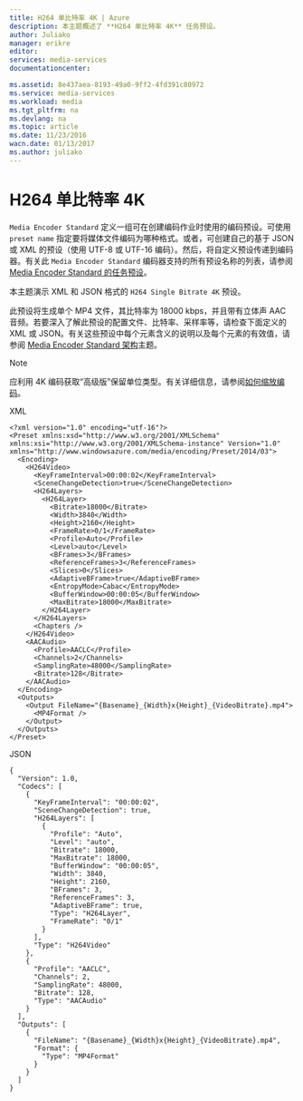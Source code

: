 ```yaml
---
title: H264 单比特率 4K | Azure
description: 本主题概述了 **H264 单比特率 4K** 任务预设。
author: Juliako
manager: erikre
editor: 
services: media-services
documentationcenter: 

ms.assetid: 8e437aea-8193-49a0-9ff2-4fd391c80972
ms.service: media-services
ms.workload: media
ms.tgt_pltfrm: na
ms.devlang: na
ms.topic: article
ms.date: 11/23/2016
wacn.date: 01/13/2017
ms.author: juliako
---
```


# H264 单比特率 4K
`Media Encoder Standard` 定义一组可在创建编码作业时使用的编码预设。可使用 `preset name` 指定要将媒体文件编码为哪种格式。或者，可创建自己的基于 JSON 或 XML 的预设（使用 UTF-8 或 UTF-16 编码）。然后，将自定义预设传递到编码器。有关此 `Media Encoder Standard` 编码器支持的所有预设名称的列表，请参阅 [Media Encoder Standard 的任务预设](./media-services-mes-presets-overview.md)。
  
 本主题演示 XML 和 JSON 格式的 `H264 Single Bitrate 4K` 预设。
  
 此预设将生成单个 MP4 文件，其比特率为 18000 kbps，并且带有立体声 AAC 音频。若要深入了解此预设的配置文件、比特率、采样率等，请检查下面定义的 XML 或 JSON。有关这些预设中每个元素含义的说明以及每个元素的有效值，请参阅 [Media Encoder Standard 架构](./media-services-mes-schema.md)主题。
  
> [!NOTE]
应利用 4K 编码获取“高级版”保留单位类型。有关详细信息，请参阅[如何缩放编码](./media-services-portal-encoding-units.md)。
  
 XML
  
    <?xml version="1.0" encoding="utf-16"?>  
    <Preset xmlns:xsd="http://www.w3.org/2001/XMLSchema" xmlns:xsi="http://www.w3.org/2001/XMLSchema-instance" Version="1.0" xmlns="http://www.windowsazure.com/media/encoding/Preset/2014/03">  
      <Encoding>  
        <H264Video>  
          <KeyFrameInterval>00:00:02</KeyFrameInterval>  
          <SceneChangeDetection>true</SceneChangeDetection>  
          <H264Layers>  
            <H264Layer>  
              <Bitrate>18000</Bitrate>  
              <Width>3840</Width>  
              <Height>2160</Height>  
              <FrameRate>0/1</FrameRate>  
              <Profile>Auto</Profile>  
              <Level>auto</Level>  
              <BFrames>3</BFrames>  
              <ReferenceFrames>3</ReferenceFrames>  
              <Slices>0</Slices>  
              <AdaptiveBFrame>true</AdaptiveBFrame>  
              <EntropyMode>Cabac</EntropyMode>  
              <BufferWindow>00:00:05</BufferWindow>  
              <MaxBitrate>18000</MaxBitrate>  
            </H264Layer>  
          </H264Layers>  
          <Chapters />  
        </H264Video>  
        <AACAudio>  
          <Profile>AACLC</Profile>  
          <Channels>2</Channels>  
          <SamplingRate>48000</SamplingRate>  
          <Bitrate>128</Bitrate>  
        </AACAudio>  
      </Encoding>  
      <Outputs>  
        <Output FileName="{Basename}_{Width}x{Height}_{VideoBitrate}.mp4">  
          <MP4Format />  
        </Output>  
      </Outputs>  
    </Preset>  
 
 JSON
  
    {  
      "Version": 1.0,  
      "Codecs": [  
        {  
          "KeyFrameInterval": "00:00:02",  
          "SceneChangeDetection": true,  
          "H264Layers": [  
            {  
              "Profile": "Auto",  
              "Level": "auto",  
              "Bitrate": 18000,  
              "MaxBitrate": 18000,  
              "BufferWindow": "00:00:05",  
              "Width": 3840,  
              "Height": 2160,  
              "BFrames": 3,  
              "ReferenceFrames": 3,  
              "AdaptiveBFrame": true,  
              "Type": "H264Layer",  
              "FrameRate": "0/1"  
            }  
          ],  
          "Type": "H264Video"  
        },  
        {  
          "Profile": "AACLC",  
          "Channels": 2,  
          "SamplingRate": 48000,  
          "Bitrate": 128,  
          "Type": "AACAudio"  
        }  
      ],  
      "Outputs": [  
        {  
          "FileName": "{Basename}_{Width}x{Height}_{VideoBitrate}.mp4",  
          "Format": {  
            "Type": "MP4Format"  
          }  
        }  
      ]  
    }  

<!---HONumber=Mooncake_0109_2017-->
